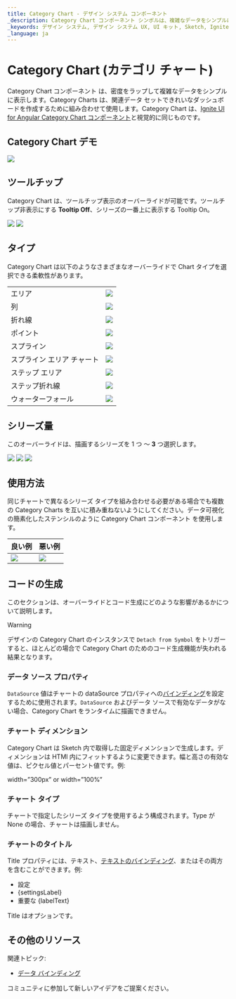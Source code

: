 ```yaml
---
title: Category Chart - デザイン システム コンポーネント
_description: Category Chart コンポーネント シンボルは、複雑なデータをシンプルに表示します。
_keywords: デザイン システム, デザイン システム UX, UI キット, Sketch, Ignite UI for Angular, Sketch to Angular, Angular, Angular デザイン システム, Sketch からコードをエクスポート, Angular 用のデザイン キット, Sketch HTML, Sketch to HTML, Sketch UI キット
_language: ja
---
```


# Category Chart (カテゴリ チャート)

Category Chart コンポーネント は、密度をラップして複雑なデータをシンプルに表示します。Category Charts は、関連データ セットできれいなダッシュボードを作成するために組み合わせて使用します。Category Chart は、[Ignite UI for Angular Category Chart コンポーネント](https://jp.infragistics.com/products/ignite-ui-angular/angular/components/category-chart.html)と視覚的に同じものです。

## Category Chart デモ

<img class="responsive-img" src="../images/chart_category_demo.png" srcset="../images/chart_category_demo@2x.png 2x" />

## ツールチップ

Category Chart は、ツールチップ表示のオーバーライドが可能です。ツールチップ非表示にする **Tooltip Off**、シリーズの一番上に表示する Tooltip On。

<img class="responsive-img" src="../images/chart_category_tooltip-off.png" srcset="../images/chart_category_tooltip-off@2x.png 2x" />
<img class="responsive-img" src="../images/chart_category_tooltip-on.png" srcset="../images/chart_category_tooltip-on@2x.png 2x" />

## タイプ

Category Chart は以下のようなさまざまなオーバーライドで Chart タイプを選択できる柔軟性があります。

|             |                                                                                                                |
| ----------- | -------------------------------------------------------------------------------------------------------------- |
| エリア        |<img class="responsive-img" src="../images/chart_category_area.png" srcset="../images/chart_category_area@2x.png 2x" />               |
| 列      |<img class="responsive-img" src="../images/chart_category_column.png" srcset="../images/chart_category_column@2x.png 2x" />           |
| 折れ線        |<img class="responsive-img" src="../images/chart_category_line.png" srcset="../images/chart_category_line@2x.png 2x" />               |
| ポイント       |<img class="responsive-img" src="../images/chart_category_point.png" srcset="../images/chart_category_point@2x.png 2x" />             |
| スプライン      |<img class="responsive-img" src="../images/chart_category_spline.png" srcset="../images/chart_category_spline@2x.png 2x" />           |
| スプライン エリア チャート|<img class="responsive-img" src="../images/chart_category_spline-area.png" srcset="../images/chart_category_spline-area@2x.png 2x" /> |
| ステップ エリア   |<img class="responsive-img" src="../images/chart_category_step-area.png" srcset="../images/chart_category_step-area@2x.png 2x" />     |
| ステップ折れ線   |<img class="responsive-img" src="../images/chart_category_step-line.png" srcset="../images/chart_category_step-line@2x.png 2x" />     |
| ウォーターフォール   |<img class="responsive-img" src="../images/chart_category_waterfall.png" srcset="../images/chart_category_waterfall@2x.png 2x" />     |

## シリーズ量

このオーバーライドは、描画するシリーズを 1 つ ～ **3** つ選択します。

<img class="responsive-img" src="../images/chart_category_one_series.png" srcset="../images/chart_category_one_series@2x.png 2x" />
<img class="responsive-img" src="../images/chart_category_two_series.png" srcset="../images/chart_category_two_series@2x.png 2x" />
<img class="responsive-img" src="../images/chart_category_three_series.png" srcset="../images/chart_category_three_series@2x.png 2x" />

## 使用方法

同じチャートで異なるシリーズ タイプを組み合わせる必要がある場合でも複数の Category Charts を互いに積み重ねないようにしてください。データ可視化の簡素化したステンシルのように Category Chart コンポーネント を使用します。

| 良い例                                                                                             |悪い例                                                                                              |
| ---------------------------------------------------------------------------------------------- | -------------------------------------------------------------------------------------------------- |
| <img class="responsive-img" src="../images/chart_category_do1.png" srcset="../images/chart_category_do1@2x.png 2x" />|<img class="responsive-img" src="../images/chart_category_dont1.png" srcset="../images/chart_category_dont1@2x.png 2x" /> |

## コードの生成

このセクションは、オーバーライドとコード生成にどのような影響があるかについて説明します。

> [!WARNING]
> デザインの Category Chart のインスタンスで `Detach from Symbol` をトリガーすると、ほとんどの場合で Category Chart のためのコード生成機能が失われる結果となります。

### データ ソース プロパティ

`DataSource` 値はチャートの dataSource プロパティへの[バインディング](../codegen/data-binding.md)を設定するために使用されます。`DataSource` およびデータ ソースで有効なデータがない場合、Category Chart をランタイムに描画できません。

### チャート ディメンション

Category Chart は Sketch 内で取得した固定ディメンションで生成します。ディメンションは HTMl 内にフィットするように変更できます。幅と高さの有効な値は、ピクセル値とパーセント値です。例:

width=”300px” or width=”100%”

### チャート タイプ

チャートで指定したシリーズ タイプを使用するよう構成されます。Type が None の場合、チャートは描画しません。

### チャートのタイトル

Title プロパティには、テキスト、[テキストのバインディング](../codegen/data-binding.md)、またはその両方を含むことができます。例:

- 設定
- {settingsLabel}
- 重要な {labelText}

Title はオプションです。

## その他のリソース

関連トピック:

- [データ バインディング](../codegen/data-binding.md)
  <div class="divider--half"></div>

コミュニティに参加して新しいアイデアをご提案ください。


